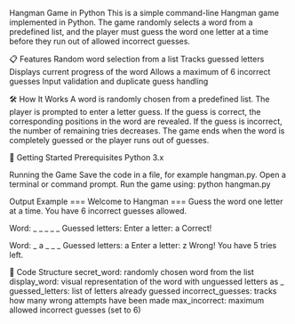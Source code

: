 Hangman Game in Python
This is a simple command-line Hangman game implemented in Python. The game randomly selects a word from a predefined list, and the player must guess the word one letter at a time before they run out of allowed incorrect guesses.

📋 Features
Random word selection from a list
Tracks guessed letters
Displays current progress of the word
Allows a maximum of 6 incorrect guesses
Input validation and duplicate guess handling

🛠️ How It Works
A word is randomly chosen from a predefined list.
The player is prompted to enter a letter guess.
If the guess is correct, the corresponding positions in the word are revealed.
If the guess is incorrect, the number of remaining tries decreases.
The game ends when the word is completely guessed or the player runs out of guesses.

🚀 Getting Started
Prerequisites
Python 3.x

Running the Game
Save the code in a file, for example hangman.py.
Open a terminal or command prompt.
Run the game using:
python hangman.py

Output Example
=== Welcome to Hangman ===
Guess the word one letter at a time.
You have 6 incorrect guesses allowed.

Word: _ _ _ _ _
Guessed letters: 
Enter a letter: a
 Correct!

Word: _ a _ _ _
Guessed letters: a
Enter a letter: z
 Wrong! You have 5 tries left.

 📄 Code Structure
secret_word: randomly chosen word from the list
display_word: visual representation of the word with unguessed letters as _
guessed_letters: list of letters already guessed
incorrect_guesses: tracks how many wrong attempts have been made
max_incorrect: maximum allowed incorrect guesses (set to 6)
